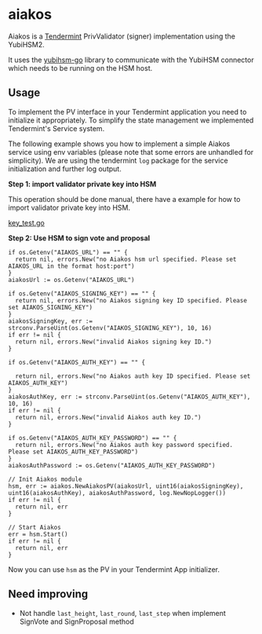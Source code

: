 aiakos
==

Aiakos is a [Tendermint](https://github.com/tendermint/tendermint) PrivValidator (signer) implementation using the YubiHSM2.

It uses the [yubihsm-go](https://github.com/certusone/yubihsm-go) library to communicate with the YubiHSM connector which needs to be running on the HSM host.

## Usage

To implement the PV interface in your Tendermint application you need to initialize it appropriately. To simplify the state management we implemented Tendermint's Service system.

The following example shows you how to implement a simple Aiakos service using env variables (please note that some errors are unhandled for simplicity).
We are using the tendermint `log` package for the service initialization and further log output.

**Step 1: import validator private key into HSM**

This operation should be done manual,
there have a example for how to import validator private key into HSM.

[key_test.go](./key_test.go)

**Step 2: Use HSM to sign vote and proposal**

```
if os.Getenv("AIAKOS_URL") == "" {
  return nil, errors.New("no Aiakos hsm url specified. Please set AIAKOS_URL in the format host:port")
}
aiakosUrl := os.Getenv("AIAKOS_URL")

if os.Getenv("AIAKOS_SIGNING_KEY") == "" {
  return nil, errors.New("no Aiakos signing key ID specified. Please set AIAKOS_SIGNING_KEY")
}
aiakosSigningKey, err := strconv.ParseUint(os.Getenv("AIAKOS_SIGNING_KEY"), 10, 16)
if err != nil {
  return nil, errors.New("invalid Aiakos signing key ID.")
}

if os.Getenv("AIAKOS_AUTH_KEY") == "" {

  return nil, errors.New("no Aiakos auth key ID specified. Please set AIAKOS_AUTH_KEY")
}
aiakosAuthKey, err := strconv.ParseUint(os.Getenv("AIAKOS_AUTH_KEY"), 10, 16)
if err != nil {
  return nil, errors.New("invalid Aiakos auth key ID.")
}

if os.Getenv("AIAKOS_AUTH_KEY_PASSWORD") == "" {
  return nil, errors.New("no Aiakos auth key password specified. Please set AIAKOS_AUTH_KEY_PASSWORD")
}
aiakosAuthPassword := os.Getenv("AIAKOS_AUTH_KEY_PASSWORD")

// Init Aiakos module
hsm, err := aiakos.NewAiakosPV(aiakosUrl, uint16(aiakosSigningKey), uint16(aiakosAuthKey), aiakosAuthPassword, log.NewNopLogger())
if err != nil {
  return nil, err
}

// Start Aiakos
err = hsm.Start()
if err != nil {
  return nil, err
}

```

Now you can use `hsm` as the PV in your Tendermint App initializer.

## Need improving

- Not handle `last_height`, `last_round`, `last_step` when implement SignVote and SignProposal method